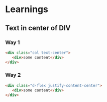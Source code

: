 # Learnings 

## Text in center of DIV

### Way 1
```html
<div class="col text-center">
   <div>some content</div>
</div>
```

### Way 2

```html
<div class="d-flex justify-content-center">
   <div>some content</div>
</div>
```
